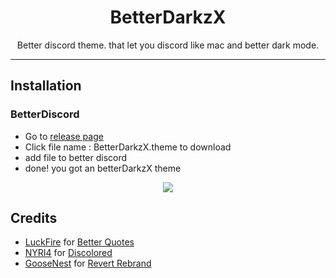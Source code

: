 <h1 align="center">BetterDarkzX</h1>

<p align="center">Better discord theme. that let you discord like mac and better dark mode.</p>

---

## Installation

### BetterDiscord

- Go to [release page](https://github.com/JNDEV03/BetterDarkzX/releases/tag/BetterDarkzX)
- Click file name : BetterDarkzX.theme to download
- add file to better discord
- done! you got an betterDarkzX theme
<p align="center">
<img src="https://raw.githubusercontent.com/JNDEV03/BetterDarkzX/main/assets/betterDarkzX.png"/> </a> 
</p>

## Credits

- [LuckFire](https://github.com/LuckFire) for [Better Quotes](https://github.com/LuckFire/CSS-Snippets/tree/master/BetterQuotes)
- [NYRI4](https://github.com/NYRI4) for [Discolored](https://github.com/NYRI4/Discolored)
- [GooseNest](https://github.com/Goose-Nest) for [Revert Rebrand](https://github.com/Goose-Nest/GT-RevertRebrand)

